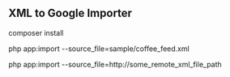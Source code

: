 ## XML to Google Importer

composer install

php app:import --source_file=sample/coffee_feed.xml

php app:import --source_file=http://some_remote_xml_file_path 

